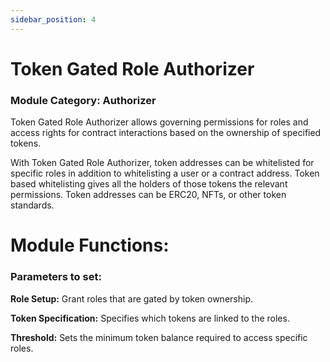 ```yaml
---
sidebar_position: 4
---
```


# Token Gated Role Authorizer
### Module Category: Authorizer

Token Gated Role Authorizer allows governing permissions for roles and access rights for contract interactions based on the ownership of specified tokens.

With Token Gated Role Authorizer, token addresses can be whitelisted for specific roles in addition to whitelisting a user or a contract address. Token based whitelisting gives all the holders of those tokens the relevant permissions. Token addresses can be ERC20, NFTs, or other token standards. 


# Module Functions:

### Parameters to set:

**Role Setup:** Grant roles that are gated by token ownership.

**Token Specification:** Specifies which tokens are linked to the roles.

**Threshold:** Sets the minimum token balance required to access specific roles.